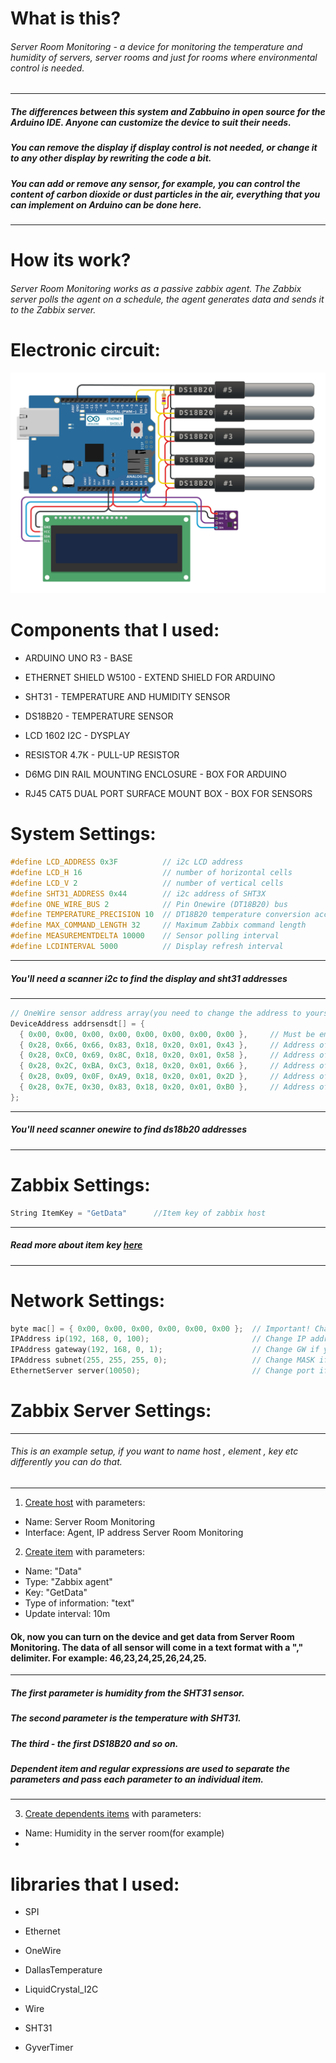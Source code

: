 # What is this?
###### Server Room Monitoring - a device for monitoring the temperature and humidity of servers, server rooms and just for rooms where environmental control is needed.


------------

##### The differences between this system and Zabbuino in open source for the Arduino IDE. Anyone can customize the device to suit their needs. 
##### You can remove the display if display control is not needed, or change it to any other display by rewriting the code a bit. 
##### You can add or remove any sensor, for example, you can control the content of carbon dioxide or dust particles in the air, everything that you can implement on Arduino can be done here.

------------

# How its work?
###### Server Room Monitoring works as a passive zabbix agent. The Zabbix server polls the agent on a schedule, the agent generates data and sends it to the Zabbix server.


# Electronic circuit:
![Shema](circuit.png)

# Components that I used:
- ARDUINO UNO R3 - BASE

- ETHERNET SHIELD W5100 - EXTEND SHIELD FOR ARDUINO

- SHT31 - TEMPERATURE AND HUMIDITY SENSOR

- DS18B20 - TEMPERATURE SENSOR

- LCD 1602 I2C - DYSPLAY

- RESISTOR 4.7K - PULL-UP RESISTOR

- D6MG DIN RAIL MOUNTING ENCLOSURE - BOX FOR ARDUINO

- RJ45 CAT5 DUAL PORT SURFACE MOUNT BOX - BOX FOR SENSORS



# System Settings:
```cpp
#define LCD_ADDRESS 0x3F          // i2c LCD address
#define LCD_H 16                  // number of horizontal cells
#define LCD_V 2                   // number of vertical cells
#define SHT31_ADDRESS 0x44        // i2c address of SHT3X
#define ONE_WIRE_BUS 2            // Pin Onewire (DT18B20) bus
#define TEMPERATURE_PRECISION 10  // DT18B20 temperature conversion accuracy
#define MAX_COMMAND_LENGTH 32     // Maximum Zabbix command length
#define MEASUREMENTDELTA 10000    // Sensor polling interval
#define LCDINTERVAL 5000          // Display refresh interval
```


------------
##### You'll need a scanner i2c to find the display and sht31 addresses
------------
```cpp
// OneWire sensor address array(you need to change the address to yours)
DeviceAddress addrsensdt[] = {
  { 0x00, 0x00, 0x00, 0x00, 0x00, 0x00, 0x00, 0x00 },	  // Must be emty (0x00)
  { 0x28, 0x66, 0x66, 0x83, 0x18, 0x20, 0x01, 0x43 },	  // Address of the first sensor
  { 0x28, 0xC0, 0x69, 0x8C, 0x18, 0x20, 0x01, 0x58 },	  // Address of the second sensor
  { 0x28, 0x2C, 0xBA, 0xC3, 0x18, 0x20, 0x01, 0x66 },	  // Address of the third sensor
  { 0x28, 0x09, 0x0F, 0xA9, 0x18, 0x20, 0x01, 0x2D },	  // Address of the fourth sensor
  { 0x28, 0x7E, 0x30, 0x83, 0x18, 0x20, 0x01, 0xB0 },	  // Address of the fifth sensor
};
```
------------
##### You'll need scanner onewire to find ds18b20 addresses 
------------
# Zabbix Settings:
```cpp
String ItemKey = "GetData"      //Item key of zabbix host
```
------------
##### Read more about item key [here](https://www.zabbix.com/documentation/current/en/manual/config/items/item)
------------

# Network Settings:
```cpp
byte mac[] = { 0x00, 0x00, 0x00, 0x00, 0x00, 0x00 };  // Important! Change MAC address! It must be unique on your local network.
IPAddress ip(192, 168, 0, 100);                       // Change IP address if you need.
IPAddress gateway(192, 168, 0, 1);                    // Change GW if you need.
IPAddress subnet(255, 255, 255, 0);                   // Change MASK if you need.
EthernetServer server(10050);                         // Change port if you need.
```

# Zabbix Server Settings:
------------
###### This is an example setup, if you want to name host , element , key etc differently you can do that.
------------

1) [Create host](https://www.zabbix.com/documentation/current/en/manual/config/hosts/host) with parameters:
- Name: Server Room Monitoring
- Interface: Agent, IP address Server Room Monitoring
2) [Create item](https://www.zabbix.com/documentation/current/en/manual/config/items/item) with parameters:
- Name: "Data"
- Type: "Zabbix agent"
- Key: "GetData"
- Type of information: "text"
- Update interval: 10m

#### Ok, now you can turn on the device and get data from Server Room Monitoring. The data of all sensor will come in a text format with a "," delimiter. For example: 46,23,24,25,26,24,25.
------------
##### The first parameter is humidity from the SHT31 sensor.
##### The second parameter is the temperature with SHT31.
##### The third - the first DS18B20 and so on.
##### Dependent item and regular expressions are used to separate the parameters and pass each parameter to an individual item.
------------
3) [Create dependents items](https://www.zabbix.com/documentation/current/en/manual/config/items/itemtypes/dependent_items) with parameters:
- Name: Humidity in the server room(for example)
- 
# libraries that I used:
- SPI

- Ethernet

- OneWire

- DallasTemperature

- LiquidCrystal_I2C

- Wire

- SHT31

- GyverTimer


